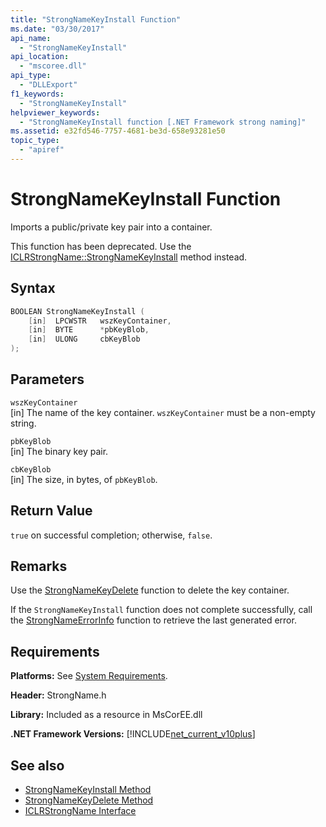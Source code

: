 ```yaml
---
title: "StrongNameKeyInstall Function"
ms.date: "03/30/2017"
api_name:
  - "StrongNameKeyInstall"
api_location:
  - "mscoree.dll"
api_type:
  - "DLLExport"
f1_keywords:
  - "StrongNameKeyInstall"
helpviewer_keywords:
  - "StrongNameKeyInstall function [.NET Framework strong naming]"
ms.assetid: e32fd546-7757-4681-be3d-658e93281e50
topic_type:
  - "apiref"
---
```


# StrongNameKeyInstall Function

Imports a public/private key pair into a container.

This function has been deprecated. Use the [ICLRStrongName::StrongNameKeyInstall](../hosting/iclrstrongname-strongnamekeyinstall-method.md) method instead.

## Syntax

```cpp
BOOLEAN StrongNameKeyInstall (
    [in]  LPCWSTR   wszKeyContainer,
    [in]  BYTE      *pbKeyBlob,
    [in]  ULONG     cbKeyBlob
);
```

## Parameters

`wszKeyContainer`\
[in] The name of the key container. `wszKeyContainer` must be a non-empty string.

`pbKeyBlob`\
[in] The binary key pair.

`cbKeyBlob`\
[in] The size, in bytes, of `pbKeyBlob`.

## Return Value

`true` on successful completion; otherwise, `false`.

## Remarks

Use the [StrongNameKeyDelete](strongnamekeydelete-function.md) function to delete the key container.

If the `StrongNameKeyInstall` function does not complete successfully, call the [StrongNameErrorInfo](strongnameerrorinfo-function.md) function to retrieve the last generated error.

## Requirements

**Platforms:** See [System Requirements](../../get-started/system-requirements.md).

**Header:** StrongName.h

**Library:** Included as a resource in MsCorEE.dll

**.NET Framework Versions:** [!INCLUDE[net_current_v10plus](../../../../includes/net-current-v10plus-md.md)]

## See also

- [StrongNameKeyInstall Method](../hosting/iclrstrongname-strongnamekeyinstall-method.md)
- [StrongNameKeyDelete Method](../hosting/iclrstrongname-strongnamekeydelete-method.md)
- [ICLRStrongName Interface](../hosting/iclrstrongname-interface.md)
